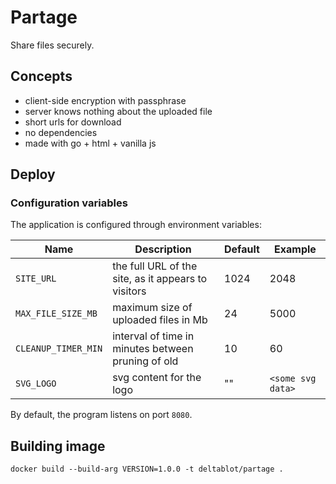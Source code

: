 # Partage

Share files securely.

## Concepts

* client-side encryption with passphrase
* server knows nothing about the uploaded file
* short urls for download
* no dependencies
* made with go + html + vanilla js

## Deploy

### Configuration variables

The application is configured through environment variables:

| Name                | Description                                         | Default | Example           |
|---------------------|-----------------------------------------------------|---------|-------------------|
| `SITE_URL`          | the full URL of the site, as it appears to visitors | 1024    | 2048              |
| `MAX_FILE_SIZE_MB`  | maximum size of uploaded files in Mb                | 24      | 5000              |
| `CLEANUP_TIMER_MIN` | interval of time in minutes between pruning of old  | 10      | 60                |
| `SVG_LOGO`          | svg content for the logo                            | ""      | `<some svg data>` |


By default, the program listens on port `8080`.

## Building image

~~~
docker build --build-arg VERSION=1.0.0 -t deltablot/partage .
~~~
